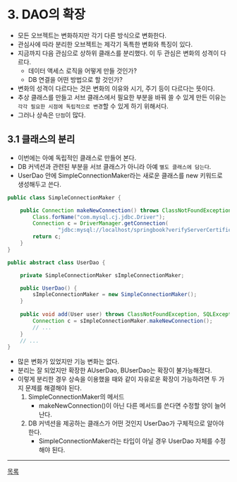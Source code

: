 # 3. DAO의 확장

- 모든 오브젝트는 변화하지만 각기 다른 방식으로 변화한다.
- 관심사에 따라 분리한 오브젝트는 제각기 독특한 변화와 특징이 있다.
- 지금까지 다음 관심으로 상하위 클래스를 분리했다. 이 두 관심은 변화의 성격이 다르다.
    - 데이터 액세스 로직을 어떻게 만들 것인가?
    - DB 연결을 어떤 방법으로 할 것인가?
- 변화의 성격이 다르다는 것은 변화의 이유와 시기, 주기 등이 다르다는 뜻이다.
- 추상 클래스를 만들고 서브 클래스에서 필요한 부분을 바꿔 쓸 수 있게 만든 이유는 `각각 필요한 시점에 독립적으로 변경`할 수 있게 하기 위해서다.
- 그러나 상속은 `단점`이 많다.

## 3.1 클래스의 분리

- 이번에는 아예 독립적인 클래스로 만들어 본다.
- DB 커넥션과 관련된 부분을 서브 클래스가 아니라 아예 `별도 클래스에 담는다`.
- UserDao 안에 SimpleConnectionMaker라는 새로운 클래스를 new 키워드로 생성해두고 쓴다.

```java
public class SimpleConnectionMaker {

    public Connection makeNewConnection() throws ClassNotFoundException, SQLException {
        Class.forName("com.mysql.cj.jdbc.Driver");
        Connection c = DriverManager.getConnection(
                "jdbc:mysql://localhost/springbook?verifyServerCertificate=false&useSSL=false", "spring", "book");
        return c;
    }
}

public abstract class UserDao {

    private SimpleConnectionMaker sImpleConnectionMaker;

    public UserDao() {
        sImpleConnectionMaker = new SimpleConnectionMaker();
    }
    
    public void add(User user) throws ClassNotFoundException, SQLException {
        Connection c = sImpleConnectionMaker.makeNewConnection();
        // ...
    }
    // ...
}
```

- 많은 변화가 있었지만 기능 변화는 없다.
- 분리는 잘 되었지만 확장한 AUserDao, BUserDao는 확장이 불가능해졌다.
- 이렇게 분리한 경우 상속을 이용했을 때와 같이 자유로운 확장이 가능하려면 두 가지 문제를 해결해야 된다.
    1. SimpleConnectionMaker의 메서드
        - makeNewConnection()이 아닌 다른 메서드를 쓴다면 수정할 양이 늘어난다.
    2. DB 커넥션을 제공하는 클래스가 어떤 것인지 UserDao가 구체적으로 알아야 한다.
        - SimpleConnectionMaker라는 타입이 아닐 경우 UserDao 자체를 수정해야 된다.

---
[목록](./index.md)
